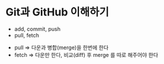 # Git과 GitHub 이해하기
* add, commit, push
* pull, fetch
 - pull => 다운과 병합(merge)을 한번에 한다
 - fetch => 다운만 한다, 비교(diff) 후 merge 를 따로 해주어야 한다
